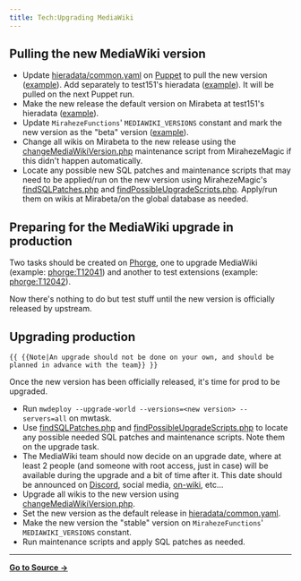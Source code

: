 ```yaml
---
title: Tech:Upgrading MediaWiki
---
```


## Pulling the new MediaWiki version

* Update [hieradata/common.yaml](https://meta.miraheze.org/wiki/github:miraheze/puppet/blob/master/hieradata/common.yaml) on [Puppet](/tech-docs/techpuppet) to pull the new version ([example](https://meta.miraheze.org/wiki/github:miraheze/puppet/blob/706206b92cb428ac4223f829b45289066d4e4b05/hieradata/common.yaml#L11C1-L12C22)). Add separately to test151's hieradata ([example](https://meta.miraheze.org/wiki/github:miraheze/puppet/commit/3034cf5fb05ac1bff0dbe216ee36d24d815ca945)). It will be pulled on the next Puppet run.
* Make the new release the default version on Mirabeta at test151's hieradata ([example](https://meta.miraheze.org/wiki/github:miraheze/puppet/commit/c5b3003c42b156b320db55356d6bc656ad097640)).
* Update `MirahezeFunctions`' `MEDIAWIKI_VERSIONS` constant and mark the new version as the "beta" version ([example](https://meta.miraheze.org/wiki/github:miraheze/mw-config/commit/498f935e7f9b679146f48ecdebd5b684f159899b)).
* Change all wikis on Mirabeta to the new release using the [changeMediaWikiVersion.php](https://meta.miraheze.org/wiki/github:miraheze/MirahezeMagic/blob/master/maintenance/changeMediaWikiVersion.php) maintenance script from MirahezeMagic if this didn't happen automatically.
* Locate any possible new SQL patches and maintenance scripts that may need to be applied/run on the new version using MirahezeMagic's [findSQLPatches.php](https://meta.miraheze.org/wiki/github:miraheze/MirahezeMagic/blob/master/maintenance/findSQLPatches.php) and [findPossibleUpgradeScripts.php](https://meta.miraheze.org/wiki/github:miraheze/MirahezeMagic/blob/master/maintenance/findPossibleUpgradeScripts.php). Apply/run them on wikis at Mirabeta/on the global database as needed.

## Preparing for the MediaWiki upgrade in production

Two tasks should be created on [Phorge](https://meta.miraheze.org/wiki/Phorge), one to upgrade MediaWiki (example: [phorge:T12041](https://meta.miraheze.org/wiki/phorge:T12041)) and another to test extensions (example: [phorge:T12042](https://meta.miraheze.org/wiki/phorge:T12042)).

Now there's nothing to do but test stuff until the new version is officially released by upstream.

## Upgrading production

 `{{ {{Note|An upgrade should not be done on your own, and should be planned in advance with the team}} }}`

Once the new version has been officially released, it's time for prod to be upgraded.

* Run `mwdeploy --upgrade-world --versions=<new version> --servers=all` on mwtask.
* Use [findSQLPatches.php](https://meta.miraheze.org/wiki/github:miraheze/MirahezeMagic/blob/master/maintenance/findSQLPatches.php) and [findPossibleUpgradeScripts.php](https://meta.miraheze.org/wiki/github:miraheze/MirahezeMagic/blob/master/maintenance/findPossibleUpgradeScripts.php) to locate any possible needed SQL patches and maintenance scripts. Note them on the upgrade task.
* The MediaWiki team should now decide on an upgrade date, where at least 2 people (and someone with root access, just in case) will be available during the upgrade and a bit of time after it. This date should be announced on [Discord](https://meta.miraheze.org/wiki/Discord), social media, [on-wiki](/tech-docs/technoticeboard), etc...
* Upgrade all wikis to the new version using [changeMediaWikiVersion.php](https://meta.miraheze.org/wiki/github:miraheze/MirahezeMagic/blob/master/maintenance/changeMediaWikiVersion.php).
* Set the new version as the default release in [hieradata/common.yaml](https://meta.miraheze.org/wiki/github:miraheze/puppet/blob/master/hieradata/common.yaml).
* Make the new version the "stable" version on `MirahezeFunctions`' `MEDIAWIKI_VERSIONS` constant.
* Run maintenance scripts and apply SQL patches as needed.

----
**[Go to Source &rarr;](https://meta.miraheze.org/wiki/Tech:Upgrading_MediaWiki)**